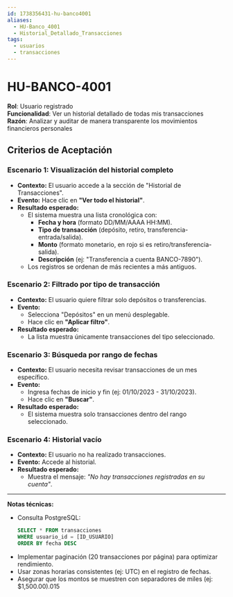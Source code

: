 ```yaml
---
id: 1738356431-hu-banco4001
aliases:
  - HU-Banco_4001
  - Historial_Detallado_Transacciones
tags:
  - usuarios
  - transacciones
---
```


# HU-BANCO-4001

**Rol**: Usuario registrado  
**Funcionalidad**: Ver un historial detallado de todas mis transacciones  
**Razón**: Analizar y auditar de manera transparente los movimientos financieros personales  

## **Criterios de Aceptación**  

### **Escenario 1: Visualización del historial completo**  
- **Contexto:** El usuario accede a la sección de "Historial de Transacciones".  
- **Evento:** Hace clic en **"Ver todo el historial"**.  
- **Resultado esperado:**  
  - El sistema muestra una lista cronológica con:  
    - **Fecha y hora** (formato DD/MM/AAAA HH:MM).  
    - **Tipo de transacción** (depósito, retiro, transferencia-entrada/salida).  
    - **Monto** (formato monetario, en rojo si es retiro/transferencia-salida).  
    - **Descripción** (ej: "Transferencia a cuenta BANCO-7890").  
  - Los registros se ordenan de más recientes a más antiguos.  

### **Escenario 2: Filtrado por tipo de transacción**  
- **Contexto:** El usuario quiere filtrar solo depósitos o transferencias.  
- **Evento:**  
  - Selecciona "Depósitos" en un menú desplegable.  
  - Hace clic en **"Aplicar filtro"**.  
- **Resultado esperado:**  
  - La lista muestra únicamente transacciones del tipo seleccionado.  

### **Escenario 3: Búsqueda por rango de fechas**  
- **Contexto:** El usuario necesita revisar transacciones de un mes específico.  
- **Evento:**  
  - Ingresa fechas de inicio y fin (ej: 01/10/2023 - 31/10/2023).  
  - Hace clic en **"Buscar"**.  
- **Resultado esperado:**  
  - El sistema muestra solo transacciones dentro del rango seleccionado.  

### **Escenario 4: Historial vacío**  
- **Contexto:** El usuario no ha realizado transacciones.  
- **Evento:** Accede al historial.  
- **Resultado esperado:**  
  - Muestra el mensaje: *"No hay transacciones registradas en su cuenta"*.  

---

**Notas técnicas:**  
- Consulta PostgreSQL:  
  ```sql
  SELECT * FROM transacciones 
  WHERE usuario_id = [ID_USUARIO] 
  ORDER BY fecha DESC

- Implementar paginación (20 transacciones por página) para optimizar rendimiento.
- Usar zonas horarias consistentes (ej: UTC) en el registro de fechas.
- Asegurar que los montos se muestren con separadores de miles (ej: $1,500.00).015
